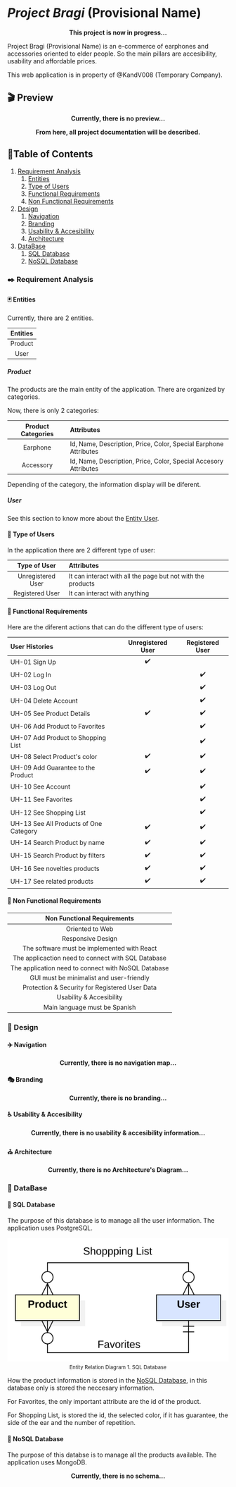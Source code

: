 # *Project Bragi* (Provisional Name)

<p align="center">
<strong>This project is now  in progress...</strong>
</p>

Project Bragi (Provisional Name) is an e-commerce of earphones and accessories oriented to elder people. So the main pillars are accesibility, usability and affordable prices.

This web application is in property of @KandV008 (Temporary Company).

## :clapper: Preview

<p align="center">
<strong>Currently, there is no preview...</strong>
</p>

<p align="center">
<strong>From here, all project documentation will be described.</strong>
</p>

## :scroll:Table of Contents

1. [Requirement Analysis]()
    1. [Entities]()
    1. [Type of Users]()
    1. [Functional Requirements]()
    1. [Non Functional Requirements]()
1. [Design]()
    1. [Navigation]()
    1. [Branding]()
    1. [Usability & Accesibility]()
    1. [Architecture]()
1. [DataBase]()
    1. [SQL Database]()
    1. [NoSQL Database]()

### :black_nib: Requirement Analysis

#### :black_joker: Entities

Currently, there are 2 entities.

| Entities |
| :-: |
| Product |
| User |

##### Product
The products are the main entity of the application. There are organized by categories. 

Now, there is only 2 categories:

| Product Categories | Attributes|
| :-: | :-- |
| Earphone | Id, Name, Description, Price, Color, Special Earphone Attributes |
| Accessory | Id, Name, Description, Price, Color, Special Accesory Attributes |

Depending of the category, the information display will be diferent.

##### User
See this section to know more about the [Entity User](#busts_in_silhouette-type-of-users).

#### :busts_in_silhouette: Type of Users

In the application there are 2 different type of user:

| Type of User | Attributes |
| :-: | :-- |
| Unregistered User | It can interact with all the page but not with the products |
| Registered User | It can interact with anything |

#### :wrench: Functional Requirements

Here are the diferent actions that can do the different type of users:

| User Histories | Unregistered User | Registered User |
| :-- | :-: | :-: |
| UH-01 Sign Up | :heavy_check_mark: | |
| UH-02 Log In | | :heavy_check_mark: |
| UH-03 Log Out | | :heavy_check_mark: |
| UH-04 Delete Account | | :heavy_check_mark: |
| UH-05 See Product Details | :heavy_check_mark: | :heavy_check_mark: |
| UH-06 Add Product to Favorites | | :heavy_check_mark: |
| UH-07 Add Product to Shopping List | | :heavy_check_mark: |
| UH-08 Select Product's color | :heavy_check_mark: | :heavy_check_mark: |
| UH-09 Add Guarantee to the Product | :heavy_check_mark: | :heavy_check_mark: |
| UH-10 See Account | | :heavy_check_mark: |
| UH-11 See Favorites | | :heavy_check_mark: |
| UH-12 See Shopping List | | :heavy_check_mark: |
| UH-13 See All Products of One Category | :heavy_check_mark: | :heavy_check_mark: |
| UH-14 Search Product by name | :heavy_check_mark: | :heavy_check_mark: |
| UH-15 Search Product by filters | :heavy_check_mark: | :heavy_check_mark: |
| UH-16 See novelties products | :heavy_check_mark: | :heavy_check_mark: |
| UH-17 See related products | :heavy_check_mark: | :heavy_check_mark: |

#### :electric_plug: Non Functional Requirements

| Non Functional Requirements |
| :-: |
| Oriented to Web |
| Responsive Design |
| The software must be implemented with React |
| The applicaction need to connect with SQL Database |
| The application need to connect with NoSQL Database |
| GUI must be minimalist and user-friendly |
| Protection & Security for Registered User Data |
| Usability & Accesibility |
| Main language must be Spanish |

### :straight_ruler: Design

#### :airplane: Navigation

<p align="center">
<strong>Currently, there is no navigation map...</strong>
</p>

#### :performing_arts: Branding

<p align="center">
<strong>Currently, there is no branding...</strong>
</p>

#### :wheelchair: Usability & Accesibility

<p align="center">
<strong>Currently, there is no usability & accesibility information...</strong>
</p>

#### :church: Architecture

<p align="center">
<strong>Currently, there is no Architecture's Diagram...</strong>
</p>

### :dvd: DataBase

#### :dress: SQL Database

The purpose of this database is to manage all the user information. The application uses PostgreSQL.

<p align="center">
  <img src="/docs/diagrams/ER-Diagram.svg" alt="Configuration page">
  <br>
  <small>Entity Relation Diagram 1. SQL Database</small>
</p>

How the product information is stored in the [NoSQL Database](#page_facing_up-nosql-database), in this database only is stored the neccesary information.

For Favorites, the only important attribute are the id of the product.

For Shopping List, is stored the id, the selected color, if it has guarantee, the side of the ear and the number of repetition.

#### :page_facing_up: NoSQL Database

The purpose of this databse is to manage all the products available. The application uses MongoDB.

<p align="center">
<strong>Currently, there is no schema...</strong>
</p>